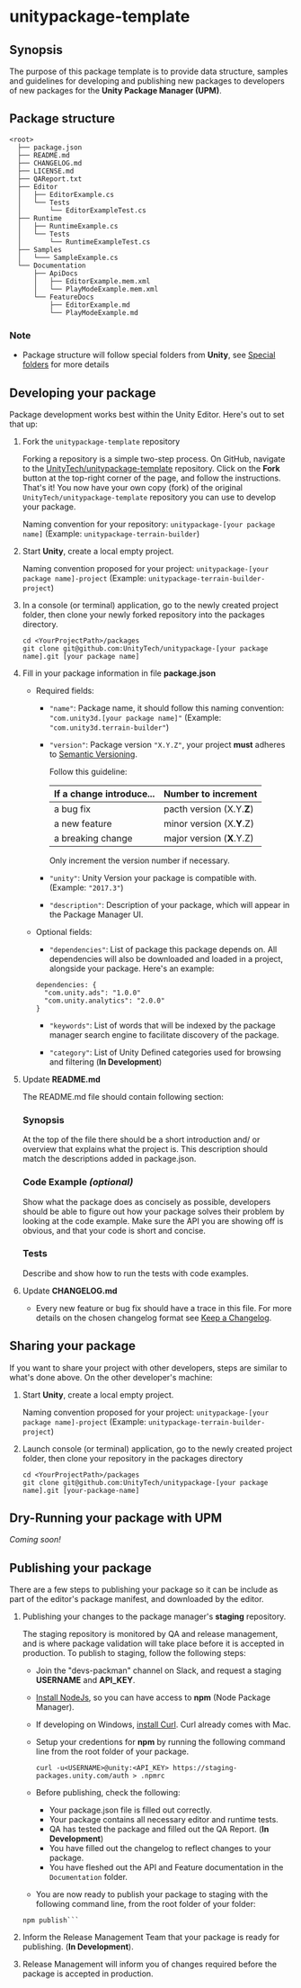 # unitypackage-template

## Synopsis

The purpose of this package template is to provide data structure, samples and guidelines for developing and publishing new packages to developers of new packages for the **Unity Package Manager (UPM)**.

## Package structure

```none
<root>
  ├── package.json
  ├── README.md
  ├── CHANGELOG.md
  ├── LICENSE.md
  ├── QAReport.txt
  ├── Editor
  │   ├── EditorExample.cs
  │   └── Tests
  │       └── EditorExampleTest.cs
  ├── Runtime
  │   ├── RuntimeExample.cs
  │   └── Tests
  │       └── RuntimeExampleTest.cs
  ├── Samples
  │   └─── SampleExample.cs
  └── Documentation
      ├── ApiDocs
      │   ├── EditorExample.mem.xml
      │   └── PlayModeExample.mem.xml
      └── FeatureDocs
          ├── EditorExample.md
          └── PlayModeExample.md
```

### Note

* Package structure will follow special folders from **Unity**, see [Special folders](https://docs.unity3d.com/Manual/SpecialFolders.html) for more details

## Developing your package
Package development works best within the Unity Editor.  Here's out to set that up:

1. Fork the `unitypackage-template` repository

    Forking a repository is a simple two-step process. On GitHub, navigate to the [UnityTech/unitypackage-template](https://github.com/UnityTech/unitypackage-template) repository.
    Click on the **Fork** button at the top-right corner of the page, and follow the instructions.
    That's it! You now have your own copy (fork) of the original `UnityTech/unitypackage-template` repository you can use to develop your package.

    Naming convention for your repository: `unitypackage-[your package name]`
    (Example: `unitypackage-terrain-builder`)

1. Start **Unity**, create a local empty project.

    Naming convention proposed for your project: `unitypackage-[your package name]-project`
    (Example: `unitypackage-terrain-builder-project`)

1. In a console (or terminal) application, go to the newly created project folder, then clone your newly forked repository into the packages directory.

    ```none
    cd <YourProjectPath>/packages
    git clone git@github.com:UnityTech/unitypackage-[your package name].git [your package name]
    ```

1. Fill in your package information in file **package.json**

    * Required fields:
        * `"name"`: Package name, it should follow this naming convention: `"com.unity3d.[your package name]"`
        (Example: `"com.unity3d.terrain-builder"`)
        * `"version"`: Package version `"X.Y.Z"`, your project **must** adheres to [Semantic Versioning](http://semver.org/spec/v2.0.0.html).

            Follow this guideline:

            If a change introduce... | Number to increment
            --- | ---
            a bug fix | pacth version (X.Y.**Z**)
            a new feature | minor version (X.**Y**.Z)
            a breaking change | major version (**X**.Y.Z)

            Only increment the version number if necessary.

        * `"unity"`: Unity Version your package is compatible with. (Example: `"2017.3"`)

        * `"description"`: Description of your package, which will appear in the Package Manager UI.

    * Optional fields:

        * `"dependencies"`: List of package this package depends on.  All dependencies will also be downloaded and loaded in a project, alongside your package.  Here's an example:
        ```
        dependencies: {
          "com.unity.ads": "1.0.0"
          "com.unity.analytics": "2.0.0"
        }
        ```

        * `"keywords"`: List of words that will be indexed by the package manager search engine to facilitate discovery of the package.

        * `"category"`: List of Unity Defined categories used for browsing and filtering (**In Development**)

1. Update **README.md**

    The README.md file should contain following section:

    ### **Synopsis**
    At the top of the file there should be a short introduction and/ or overview that explains what the project is. This description should match the descriptions added in package.json.

    ### **Code Example** *(optional)*
    Show what the package does as concisely as possible, developers should be able to figure out how your package solves their problem by looking at the code example. Make sure the API you are showing off is obvious, and that your code is short and concise.

    ### **Tests**
    Describe and show how to run the tests with code examples.


1. Update **CHANGELOG.md**

    * Every new feature or bug fix should have a trace in this file. For more details on the chosen changelog format see [Keep a Changelog](http://keepachangelog.com/en/1.0.0/).

## Sharing your package

If you want to share your project with other developers, steps are similar to what's done above.  On the other developer's machine:

1. Start **Unity**, create a local empty project.

    Naming convention proposed for your project: `unitypackage-[your package name]-project`
    (Example: `unitypackage-terrain-builder-project`)

1. Launch console (or terminal) application, go to the newly created project folder, then clone your repository in the packages directory

    ```none
    cd <YourProjectPath>/packages
    git clone git@github.com:UnityTech/unitypackage-[your package name].git [your-package-name]
    ```


## Dry-Running your package with **UPM**

*Coming soon!*

## Publishing your package

There are a few steps to publishing your package so it can be include as part of the editor's package manifest, and downloaded by the editor.

1. Publishing your changes to the package manager's **staging** repository.

    The staging repository is monitored by QA and release management, and is where package validation will take place before it is accepted in production.  To publish to staging, follow the following steps:
      * Join the "devs-packman" channel on Slack, and request a staging **USERNAME** and **API_KEY**.
      * [Install NodeJs](https://nodejs.org/en/download/), so you can have access to **npm** (Node Package Manager).
      * If developing on Windows, [install Curl](https://curl.haxx.se/download.html).  Curl already comes with Mac.
      * Setup your credentions for **npm** by running the following command line from the root folder of your package.
        ```
        curl -u<USERNAME>@unity:<API_KEY> https://staging-packages.unity.com/auth > .npmrc
        ```

      * Before publishing, check the following:
          * Your package.json file is filled out correctly.
          * Your package contains all necessary editor and runtime tests.
          * QA has tested the package and filled out the QA Report. (**In Development**)
          * You have filled out the changelog to reflect changes to your package.
          * You have fleshed out the API and Feature documentation in the `Documentation` folder.
      * You are now ready to publish your package to staging with the following command line, from the root folder of your folder:
      ```none
      npm publish```

1. Inform the Release Management Team that your package is ready for publishing. (**In Development**).

1. Release Management will inform you of changes required before the package is accepted in production.
